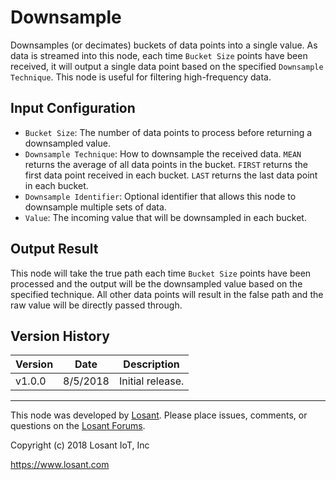 # Downsample
Downsamples (or decimates) buckets of data points into a single value. As data is streamed into this node, each time `Bucket Size` points have been received, it will output a single data point based on the specified `Downsample Technique`. This node is useful for filtering high-frequency data.

## Input Configuration
* `Bucket Size`: The number of data points to process before returning a downsampled value.
* `Downsample Technique`: How to downsample the received data. `MEAN` returns the average of all data points in the bucket. `FIRST` returns the first data point received in each bucket. `LAST` returns the last data point in each bucket.
* `Downsample Identifier`: Optional identifier that allows this node to downsample multiple sets of data.
* `Value`: The incoming value that will be downsampled in each bucket.

## Output Result
This node will take the true path each time `Bucket Size` points have been processed and the output will be the downsampled value based on the specified technique. All other data points will result in the false path and the raw value will be directly passed through.

## Version History

| Version | Date | Description |
| ------- | -------- | ---------------- |
| v1.0.0  | 8/5/2018 | Initial release. |

---

This node was developed by [Losant](https://www.losant.com). Please place issues, comments, or questions on the [Losant Forums](https://forums.losant.com).

Copyright (c) 2018 Losant IoT, Inc

https://www.losant.com


